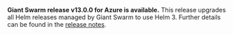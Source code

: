 **Giant Swarm release v13.0.0 for Azure is available.** This release upgrades all Helm releases managed by Giant Swarm to use Helm 3. Further details can be found in the [release notes](https://github.com/giantswarm/releases/tree/master/azure/v13.0.0).
